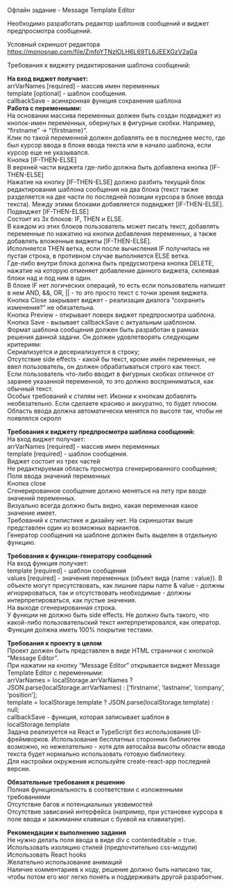Офлайн задание - Message Template Editor

Необходимо разработать редактор шаблонов сообщений и виджет предпросмотра сообщений.

Условный скриншот редактора
https://monosnap.com/file/ZmfoYTNzlOLH6L69TL6JEEXGzV2aGa

Требования к виджету редактирования шаблона сообщений:

<b>На вход виджет получает:</b><br> 
arrVarNames [required] - массив имен переменных<br>
template [optional] - шаблон сообщения.<br>
callbackSave - асинхронная функция сохранения шаблона<br>
<b>Работа с переменными:</b><br>
На основании массива переменных должен быть создан подвиджет из кнопок-имен переменных, обернутых в фигурные скобки. Например, “firstname” -> “{firstname}”.<br>
Клик по такой переменной должен добавлять ее в последнее место, где был курсор ввода в блоке ввода текста или в начало шаблона, если курсор еще не указывался.<br>
Кнопка [IF-THEN-ELSE]<br>
В верхней части виджета где-либо должна быть добавлена кнопка [IF-THEN-ELSE]<br>
Нажатие на кнопку [IF-THEN-ELSE] должно разбить текущий блок редактирования шаблона сообщения на два блока (текст также разделяется на две части по последней позиции курсора в блоке ввода текста). Между этими блоками добавляется подвиджет [IF-THEN-ELSE].<br>
Подвиджет [IF-THEN-ELSE]<br>
Состоит из 3х блоков: IF, THEN и ELSE.<br>
В каждом из этих блоков пользователь может писать текст, добавлять переменные по нажатию на кнопки добавления переменных, а также добавлять вложенные виджеты [IF-THEN-ELSE].<br>
Исполняется THEN ветка, если после вычисления IF получилась не пустая строка, в противном случае выполняется ELSE ветка.<br>
Где-либо внутри блока должна быть предусмотрена кнопка DELETE, нажатие на которую отменяет добавление данного виджета, склеивая блоки над и под ним в один.<br>
В блоке IF нет логических операций, то есть если пользователь напишет в нем AND, &&, OR, || - то это просто текст с точки зрения виджета.<br>
Кнопка Close закрывает виджет - реализация диалога “сохранить изменения?” не обязательна.<br>
Кнопка Preview - открывает поверх виджет предпросмотра шаблона.<br>
Кнопка Save - вызывает callbackSave с актуальным шаблоном.<br>
Формат шаблона сообщения должен быть разработан в рамках решения данной задачи. Он должен удовлетворять следующим критериям:<br>
Сериализуется и десериализуется в строку;<br>
Отсутствие side effects - какой бы текст, кроме имён переменных, не ввел пользователь, он должен обрабатываться строго как текст.<br>
Если пользователь что-либо вводит в фигурных скобках отличное от заранее указанной переменной, то это должно восприниматься, как обычный текст.<br>
Особых требований к стилям нет. Иконки к кнопкам добавлять необязательно. Если сделаете красиво и аккуратно, то будет плюсом.<br>
Область ввода должна автоматически менятся по высоте так, чтобы не появлялся скролл<br>

<b>Требования к виджету предпросмотра шаблона сообщений:</b><br>
На вход виджет получает:<br> 
arrVarNames [required] - массив имен переменных<br>
template [required] - шаблон сообщения.<br>
Виджет состоит из трех частей<br>
Не редактируемая область просмотра сгенерированного сообщения;<br>
Поля ввода значений переменных<br>
Кнопка close<br>
Сгенерированное сообщение должно меняться на лету при вводе значений переменных.<br>
Визуально всегда должно быть видно, какая переменная какое значение имеет.<br>
Требований к стилистике и дизайну нет. На скриншотах выше представлен один из возможных вариантов.<br>
Генератор сообщения на шаблоне должен быть выделен в отдельную функцию.<br>

<b>Требования к функции-генератору сообщений</b><br>
На вход функция получает: <br>
template [required] - шаблон сообщения<br>
values [required] - значения переменных (объект вида {name : value}). В объекте могут присутствовать, как лишние пары name & value - должны игнорироваться, так и отсутствовать необходимые - должны интерпретироваться, как пустые значения.<br>
На выходе сгенерированная строка.<br>
У функции не должно быть side effects. Не должно быть такого, что какой-либо пользовательский текст интерпретировался, как оператор.<br>
Функция должна иметь 100% покрытие тестами.<br>

<b>Требования к проекту в целом</b><br>
Проект должен быть представлен в виде HTML странички с кнопкой “Message Editor”.<br>
При нажатии на кнопку “Message Editor” открывается виджет Message Template Editor с переменными:<br>
	arrVarNames = localStorage.arrVarNames ? JSON.parse(localStorage.arrVarNames) : [‘firstname’, ‘lastname’, ‘company’, ‘position’];<br>
	template = localStorage.template  ? JSON.parse(localStorage.template) : null;<br>
	callbackSave - функция, которая записывает шаблон в localStorage.template<br>
Задача реализуется на React и TypeScript без использования UI-фреймворков. Использование бесплатных сторонних библиотек возможно, но нежелательно - хотя для автосайза высоты области ввода текста будет нормально использовать готовую библиотеку.<br>
Для настройки окружения используйте create-react-app последней версии.<br>

<b>Обязательные требования к решению</b><br>
Полная функциональность в соответствии с изложенными требованиями<br>
Отсутствие багов и потенциальных уязвимостей<br>
Отсутствие зависаний интерфейса (например, при установке курсора в поле ввода и зажимании клавиши с буквой на клавиатуре).<br>                 

<b>Рекомендации к выполнению задания</b><br>
Не нужно делать поля ввода в виде div с contenteditable = true.<br>
Использовать изоляцию стилей (предпочтительно css-модули)<br>
Использовать React hooks<br>
Желательно использование анимаций<br>
Наличие комментариев к коду, решение должно быть написано так, чтобы потом его мог легко понять и поддерживать другой разработчик.
